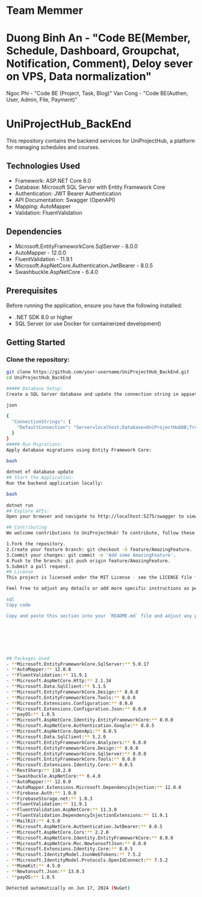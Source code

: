 # Team Memmer 
# Duong Binh An	-	"Code BE(Member, Schedule, Dashboard, Groupchat, Notification, Comment), Deloy sever on VPS, Data normalization"

 Ngoc Phi	 -	"Code BE (Project, Task, Blog)"	
 Van Cong	-	"Code BE(Authen, User, Admin, File, Payment)"

# UniProjectHub_BackEnd

This repository contains the backend services for UniProjectHub, a platform for managing schedules and courses.

## Technologies Used

- Framework: ASP.NET Core 8.0
- Database: Microsoft SQL Server with Entity Framework Core
- Authentication: JWT Bearer Authentication
- API Documentation: Swagger (OpenAPI)
- Mapping: AutoMapper
- Validation: FluentValidation

## Dependencies

- Microsoft.EntityFrameworkCore.SqlServer - 8.0.0
- AutoMapper - 12.0.0
- FluentValidation - 11.9.1
- Microsoft.AspNetCore.Authentication.JwtBearer - 8.0.5
- Swashbuckle.AspNetCore - 6.4.0

## Prerequisites

Before running the application, ensure you have the following installed:

- .NET SDK 8.0 or higher
- SQL Server (or use Docker for containerized development)

## Getting Started

### Clone the repository:

```bash
git clone https://github.com/your-username/UniProjectHub_BackEnd.git
cd UniProjectHub_BackEnd

##### Database Setup:
Create a SQL Server database and update the connection string in appsettings.json:

json
 
{
  "ConnectionStrings": {
    "DefaultConnection": "Server=localhost;Database=UniProjectHubDB;Trusted_Connection=True;MultipleActiveResultSets=true"
  }
}
##### Run Migrations:
Apply database migrations using Entity Framework Core:

bash
 
dotnet ef database update
## Start the Application:
Run the backend application locally:

bash
 
dotnet run
## Explore APIs:
Open your browser and navigate to http://localhost:5275/swagger to view and test the APIs using Swagger.

## Contributing
We welcome contributions to UniProjectHub! To contribute, follow these steps:

1.Fork the repository.
2.Create your feature branch: git checkout -b feature/AmazingFeature.
3.Commit your changes: git commit -m 'Add some AmazingFeature'.
4.Push to the branch: git push origin feature/AmazingFeature.
5.Submit a pull request.
## License
This project is licensed under the MIT License - see the LICENSE file for details.

Feel free to adjust any details or add more specific instructions as per your project's requirements!

sql
Copy code

Copy and paste this section into your `README.md` file and adjust any placeholders (`your-username`, specific URLs, etc.) according to your project's setup. Let me know if you need further assistance!







## Packages Used
- **Microsoft.EntityFrameworkCore.SqlServer:** 5.0.17
- **AutoMapper:** 12.0.0
- **FluentValidation:** 11.9.1
- **Microsoft.AspNetCore.Http:** 2.1.34
- **Microsoft.Data.SqlClient:** 5.1.5
- **Microsoft.EntityFrameworkCore.Design:** 8.0.0
- **Microsoft.EntityFrameworkCore.Tools:** 8.0.0
- **Microsoft.Extensions.Configuration:** 8.0.0
- **Microsoft.Extensions.Configuration.Json:** 8.0.0
- **payOS:** 1.0.5
- **Microsoft.AspNetCore.Identity.EntityFrameworkCore:** 8.0.0
- **Microsoft.AspNetCore.Authentication.Google:** 8.0.5
- **Microsoft.AspNetCore.OpenApi:** 8.0.5
- **Microsoft.Data.SqlClient:** 5.2.0
- **Microsoft.EntityFrameworkCore.Analyzers:** 8.0.0
- **Microsoft.EntityFrameworkCore.Design:** 8.0.0
- **Microsoft.EntityFrameworkCore.SqlServer:** 8.0.0
- **Microsoft.EntityFrameworkCore.Tools:** 8.0.0
- **Microsoft.Extensions.Identity.Core:** 8.0.5
- **RestSharp:** 110.2.0
- **Swashbuckle.AspNetCore:** 6.4.0
- **AutoMapper:** 12.0.0
- **AutoMapper.Extensions.Microsoft.DependencyInjection:** 12.0.0
- **Firebase.Auth:** 1.0.0
- **FirebaseStorage.net:** 1.0.3
- **FluentValidation:** 11.9.1
- **FluentValidation.AspNetCore:** 11.3.0
- **FluentValidation.DependencyInjectionExtensions:** 11.9.1
- **MailKit:** 4.5.0
- **Microsoft.AspNetCore.Authentication.JwtBearer:** 8.0.5
- **Microsoft.AspNetCore.Cors:** 2.2.0
- **Microsoft.AspNetCore.Identity.EntityFrameworkCore:** 8.0.0
- **Microsoft.AspNetCore.Mvc.NewtonsoftJson:** 8.0.0
- **Microsoft.Extensions.Identity.Core:** 8.0.5
- **Microsoft.IdentityModel.JsonWebTokens:** 7.5.2
- **Microsoft.IdentityModel.Protocols.OpenIdConnect:** 7.5.2
- **MimeKit:** 4.5.0
- **Newtonsoft.Json:** 13.0.3
- **payOS:** 1.0.5

Detected automatically on Jun 17, 2024 (NuGet)
